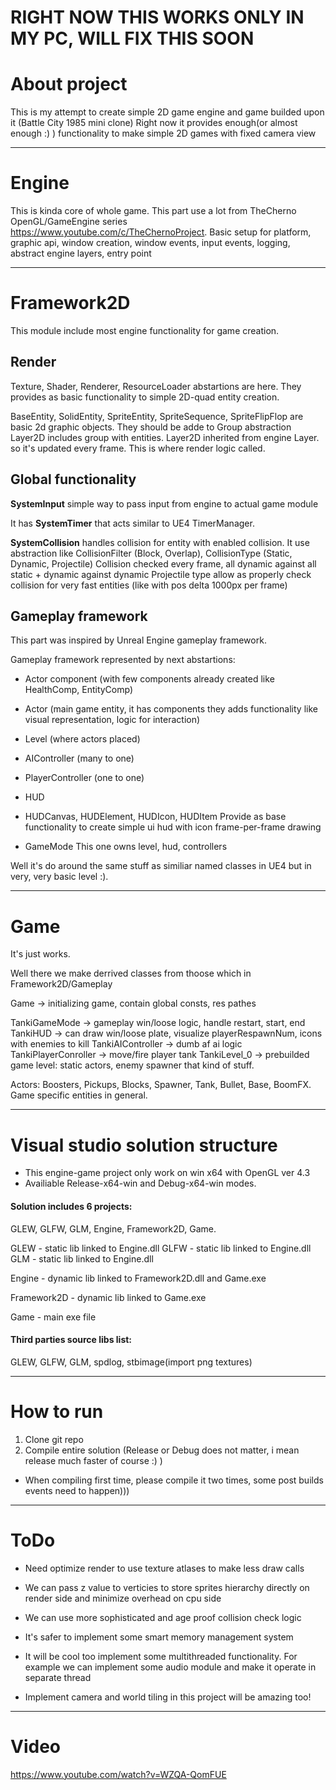 # RIGHT NOW THIS WORKS ONLY IN MY PC, WILL FIX THIS SOON

# About project
This is my attempt to create simple 2D game engine and game builded upon it (Battle City 1985 mini clone)
Right now it provides enough(or almost enough :) ) functionality to make simple 2D games with fixed camera view



_____
# Engine

This is kinda core of whole game. This part use a lot from TheCherno OpenGL/GameEngine series https://www.youtube.com/c/TheChernoProject.
Basic setup for platform, graphic api, window creation, window events, input events, logging, abstract engine layers, entry point



_____
# Framework2D

This module include most engine functionality for game creation.


## Render
Texture, Shader, Renderer, ResourceLoader abstartions are here. They provides as basic functionality to simple 2D-quad entity creation.

BaseEntity, SolidEntity, SpriteEntity, SpriteSequence, SpriteFlipFlop are basic 2d graphic objects. They should be adde to Group abstraction
Layer2D includes group with entities. Layer2D inherited from engine Layer. so it's updated every frame. This is where render logic called.


## Global functionality
**SystemInput** simple way to pass input from engine to actual game module

It has **SystemTimer** that acts similar to UE4 TimerManager.

**SystemCollision** handles collision for entity with enabled collision.
It use abstraction like CollisionFilter (Block, Overlap), CollisionType (Static, Dynamic, Projectile)
Collision checked every frame, all dynamic against all static + dynamic against dynamic
Projectile type allow as properly check collision for very fast entities (like with pos delta 1000px per frame)


## Gameplay framework

This part was inspired by Unreal Engine gameplay framework. 

Gameplay framework represented by next abstartions:

- Actor component (with few components already created like  HealthComp, EntityComp)
- Actor (main game entity, it has components they adds functionality like visual representation, logic for interaction)
- Level (where actors placed)

- AIController (many to one)
- PlayerController (one to one)

- HUD
- HUDCanvas, HUDElement, HUDIcon, HUDItem
Provide as base functionality to create simple ui hud with icon frame-per-frame drawing

- GameMode 
This one owns level, hud, controllers

Well it's do around the same stuff as similiar named classes in UE4 but in very, very basic level :).


_____
# Game

It's just works.

Well there we make derrived classes from thoose which in Framework2D/Gameplay

Game -> initializing game, contain global consts, res pathes

TankiGameMode -> gameplay win/loose logic, handle restart, start, end
TankiHUD -> can draw win/loose plate, visualize playerRespawnNum, icons with enemies to kill
TankiAIController -> dumb af ai logic
TankiPlayerConroller -> move/fire player tank
TankiLevel_0 -> prebuilded game level: static actors, enemy spawner that kind of stuff.

Actors:
	Boosters, Pickups, Blocks, Spawner, Tank, Bullet, Base, BoomFX. Game specific entities in general.


_____
# Visual studio solution structure

- This engine-game project only work on win x64 with OpenGL ver 4.3
- Availiable Release-x64-win and Debug-x64-win modes.

####  Solution includes 6 projects:
GLEW, GLFW, GLM, Engine, Framework2D, Game.

GLEW - static lib linked to Engine.dll
GLFW - static lib linked to Engine.dll
GLM - static lib linked to Engine.dll

Engine - dynamic lib linked to Framework2D.dll and Game.exe

Framework2D - dynamic lib linked to Game.exe

Game - main exe file

#### Third parties source libs list:

GLEW, GLFW, GLM, spdlog, stbimage(import png textures)

_____
# How to run
1. Clone git repo
2. Compile entire solution (Release or Debug does not matter, i mean release much faster of course :) )
* When compiling first time, please compile it two times, some post builds events need to happen)))

_____
# ToDo

- Need optimize render to use texture atlases to make less draw calls
- We can pass z value to verticies to store sprites hierarchy directly on render side and minimize overhead on cpu side

- We can use more sophisticated and age proof collision check logic

- It's safer to implement some smart memory management system

- It will be cool too implement some multithreaded functionality. For example we can implement some audio module and make it operate in separate thread

- Implement camera and world tiling in this project will be amazing too!

_____
# Video

https://www.youtube.com/watch?v=WZQA-QomFUE
